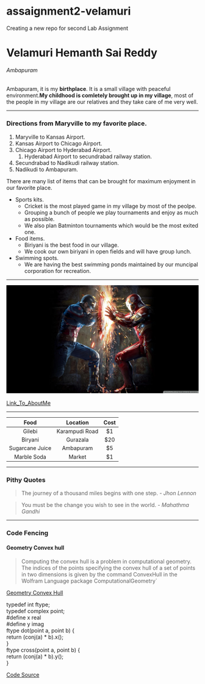 # assaignment2-velamuri
Creating a new repo for second Lab Assignment
 # Velamuri Hemanth Sai Reddy 
 ###### Ambapuram

 Ambapuram, it is my **birthplace**. It is a small village with peaceful environment.**My childhood is comletely brought up in my village**, most of the people in my village are our relatives and they take care of me very well.

***

### Directions from Maryville to my favorite place.
1. Maryville to Kansas Airport.
2. Kansas Airport to Chicago Airport.
3. Chicago Airport to Hyderabad Airport.
    1. Hyderabad Airport to secundrabad railway station.
4. Secundrabad to Nadikudi railway station.
5. Nadikudi to Ambapuram.

There are many list of items that can be brought for maximum enjoyment in our favorite place.
* Sports kits.
    * Cricket is the most played game in my village by most of the peolpe.
    * Grouping a bunch of people we play tournaments and enjoy as much as possible.
    * We also plan Batminton tournaments which would be the most exited one.
* Food items.
    * Biriyani is the best food in our village.
    * We cook our own biriyani in open fields and will have group lunch.
* Swimming spots.
    * We are having the best swimming ponds maintained by our muncipal corporation for recreation.

***

 ![MyImage](images/55562.png)

 [Link_To_AboutMe](https://github.com/hemanthsaireddyvelamuri/assaignment2-velamuri/blob/0959a2e60a5758ad50ce10ea4ee89cc4d886c166/AboutMe.md)

 ***

| Food | Location | Cost |
| :---: | :---: | :---: |
| Gilebi | Karampudi Road | $1 |
| Biryani | Gurazala | $20 |
| Sugarcane Juice | Ambapuram | $5 |
| Marble Soda | Market | $1 |

 ***

 ### Pithy Quotes

> The journey of a thousand miles begins with one step. - *Jhon Lennon*

> You must be the change you wish to see in the world. - *Mahathma Gandhi*

***
### Code Fencing

#### Geometry Convex hull

> Computing the convex hull is a problem in computational geometry. The indices of the points specifying the convex hull of a set of points in two dimensions is given by the command ConvexHull in the Wolfram Language package ComputationalGeometry`

[ Geometry Convex Hull ](https://mathworld.wolfram.com/ConvexHull.html)

  typedef int ftype;  
  typedef complex<ftype> point;  
  #define x real  
  #define y imag  
  ftype dot(point a, point b) {  
  return (conj(a) * b).x();  
  }  
  ftype cross(point a, point b) {  
  return (conj(a) * b).y();  
  }  

  [Code Source](https://cp-algorithms.com/geometry/convex_hull_trick.html) 
